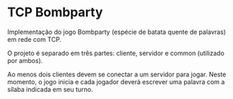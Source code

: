 ﻿# TCP Bombparty

Implementação do jogo Bombparty (espécie de batata quente de palavras) em rede com TCP.

O projeto é separado em três partes: cliente, servidor e common (utilizado por ambos). 

Ao menos dois clientes devem se conectar a um servidor para jogar. Neste momento, o jogo inicia e cada jogador deverá escrever uma palavra com a sílaba indicada em seu turno.